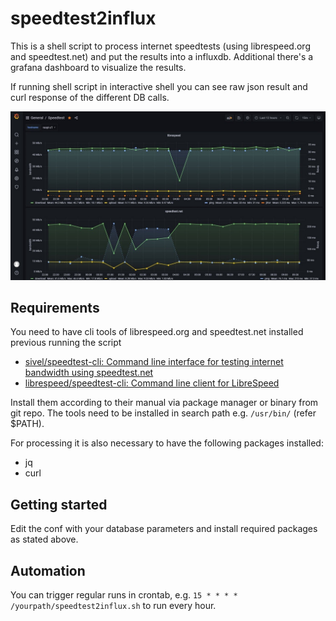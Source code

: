 # speedtest2influx

This is a shell script to process internet speedtests (using librespeed.org and speedtest.net) and put the results into a influxdb. Additional there's a grafana dashboard to visualize the results.

If running shell script in interactive shell you can see raw json result and curl response of the different DB calls.

![grafana-dashboard](./speedtest2influx_grafana-dashboard.jpg)

## Requirements

You need to have cli tools of librespeed.org and speedtest.net installed previous running the script

* [sivel/speedtest-cli: Command line interface for testing internet bandwidth using speedtest.net](https://github.com/sivel/speedtest-cli)
* [librespeed/speedtest-cli: Command line client for LibreSpeed](https://github.com/librespeed/speedtest-cli)

Install them according to their manual via package manager or binary from git repo. The tools need to be installed in search path e.g. `/usr/bin/` (refer $PATH).

For processing it is also necessary to have the following packages installed:

* jq
* curl

## Getting started

Edit the conf with your database parameters and install required packages as stated above.

## Automation

You can trigger regular runs in crontab, e.g. `15 * * * * /yourpath/speedtest2influx.sh` to run every hour.

